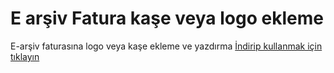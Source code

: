 # E arşiv Fatura kaşe veya logo ekleme
E-arşiv faturasına logo veya kaşe ekleme ve yazdırma
[İndirip kullanmak için tıklayın](https://github.com/osmanraifgunes/FaturaLogo/raw/master/FaturaLogo.exe)
